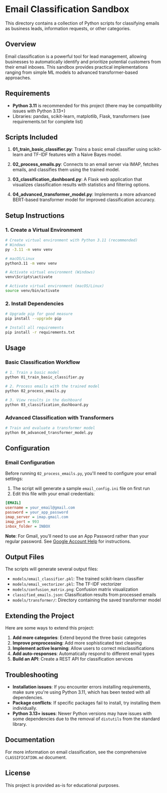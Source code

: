 # Email Classification Sandbox

This directory contains a collection of Python scripts for classifying emails as business leads, information requests, or other categories.

## Overview

Email classification is a powerful tool for lead management, allowing businesses to automatically identify and prioritize potential customers from their email inboxes. This sandbox provides practical implementations ranging from simple ML models to advanced transformer-based approaches.

## Requirements

- **Python 3.11** is recommended for this project (there may be compatibility issues with Python 3.13+)
- Libraries: pandas, scikit-learn, matplotlib, Flask, transformers (see requirements.txt for complete list)

## Scripts Included

1. **01_train_basic_classifier.py**: Trains a basic email classifier using scikit-learn and TF-IDF features with a Naive Bayes model.

2. **02_process_emails.py**: Connects to an email server via IMAP, fetches emails, and classifies them using the trained model.

3. **03_classification_dashboard.py**: A Flask web application that visualizes classification results with statistics and filtering options.

4. **04_advanced_transformer_model.py**: Implements a more advanced BERT-based transformer model for improved classification accuracy.

## Setup Instructions

### 1. Create a Virtual Environment

```bash
# Create virtual environment with Python 3.11 (recommended)
# Windows
py -3.11 -m venv venv

# macOS/Linux
python3.11 -m venv venv

# Activate virtual environment (Windows)
venv\Scripts\activate

# Activate virtual environment (macOS/Linux)
source venv/bin/activate
```

### 2. Install Dependencies

```bash
# Upgrade pip for good measure
pip install --upgrade pip

# Install all requirements
pip install -r requirements.txt
```

## Usage

### Basic Classification Workflow

```bash
# 1. Train a basic model
python 01_train_basic_classifier.py

# 2. Process emails with the trained model
python 02_process_emails.py

# 3. View results in the dashboard
python 03_classification_dashboard.py
```

### Advanced Classification with Transformers

```bash
# Train and evaluate a transformer model
python 04_advanced_transformer_model.py
```

## Configuration

### Email Configuration

Before running `02_process_emails.py`, you'll need to configure your email settings:

1. The script will generate a sample `email_config.ini` file on first run
2. Edit this file with your email credentials:

```ini
[EMAIL]
username = your_email@gmail.com
password = your_app_password
imap_server = imap.gmail.com
imap_port = 993
inbox_folder = INBOX
```

**Note**: For Gmail, you'll need to use an App Password rather than your regular password. See [Google Account Help](https://support.google.com/accounts/answer/185833) for instructions.

## Output Files

The scripts will generate several output files:

- `models/email_classifier.pkl`: The trained scikit-learn classifier
- `models/email_vectorizer.pkl`: The TF-IDF vectorizer
- `models/confusion_matrix.png`: Confusion matrix visualization
- `classified_emails.json`: Classification results from processed emails
- `models/transformer/`: Directory containing the saved transformer model

## Extending the Project

Here are some ways to extend this project:

1. **Add more categories**: Extend beyond the three basic categories
2. **Improve preprocessing**: Add more sophisticated text cleaning
3. **Implement active learning**: Allow users to correct misclassifications
4. **Add auto-responses**: Automatically respond to different email types
5. **Build an API**: Create a REST API for classification services

## Troubleshooting

- **Installation issues**: If you encounter errors installing requirements, make sure you're using Python 3.11, which has been tested with all dependencies.
- **Package conflicts**: If specific packages fail to install, try installing them individually.
- **Python 3.13+ issues**: Newer Python versions may have issues with some dependencies due to the removal of `distutils` from the standard library.

## Documentation

For more information on email classification, see the comprehensive `CLASSIFICATION.md` document.

## License

This project is provided as-is for educational purposes. 